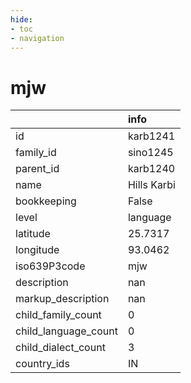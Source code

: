 ```yaml
---
hide:
- toc
- navigation
---
```

# mjw
|                      | info        |
|:---------------------|:------------|
| id                   | karb1241    |
| family_id            | sino1245    |
| parent_id            | karb1240    |
| name                 | Hills Karbi |
| bookkeeping          | False       |
| level                | language    |
| latitude             | 25.7317     |
| longitude            | 93.0462     |
| iso639P3code         | mjw         |
| description          | nan         |
| markup_description   | nan         |
| child_family_count   | 0           |
| child_language_count | 0           |
| child_dialect_count  | 3           |
| country_ids          | IN          |